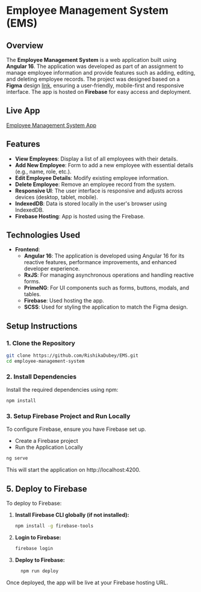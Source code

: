 # Employee Management System (EMS)

## Overview

The **Employee Management System** is a web application built using **Angular 16**. The application was developed as part of an assignment to manage employee information and provide features such as adding, editing, and deleting employee records. The project was designed based on a **Figma** design [link](https://www.figma.com/design/JYuw7GtpDzTrUDVjUGAT08/Developer-Assignment-2?node-id=1-4399&t=FY2RlnahhoGCV5uA-0), ensuring a user-friendly, mobile-first and responsive interface. The app is hosted on **Firebase** for easy access and deployment.

## Live App

[Employee Management System App](https://rd-ems.web.app)

## Features

- **View Employees**: Display a list of all employees with their details.
- **Add New Employee**: Form to add a new employee with essential details (e.g., name, role, etc.).
- **Edit Employee Details**: Modify existing employee information.
- **Delete Employee**: Remove an employee record from the system.
- **Responsive UI**: The user interface is responsive and adjusts across devices (desktop, tablet, mobile).
- **IndexedDB**: Data is stored locally in the user's browser using IndexedDB.
- **Firebase Hosting**: App is hosted using the Firebase.

## Technologies Used

- **Frontend**:
  - **Angular 16**: The application is developed using Angular 16 for its reactive features, performance improvements, and enhanced developer experience.
  - **RxJS**: For managing asynchronous operations and handling reactive forms.
  - **PrimeNG**: For UI components such as forms, buttons, modals, and tables.
  - **Firebase**: Used hosting the app.
  - **SCSS**: Used for styling the application to match the Figma design.

## Setup Instructions

### 1. Clone the Repository

```bash
git clone https://github.com/RishikaDubey/EMS.git
cd employee-management-system
```

### 2. Install Dependencies

Install the required dependencies using npm:

```bash
npm install
```

### 3. Setup Firebase Project and Run Locally

To configure Firebase, ensure you have Firebase set up.

- Create a Firebase project
- Run the Application Locally

```bash
ng serve
```

This will start the application on http://localhost:4200.

## 5. Deploy to Firebase

To deploy to Firebase:

1. **Install Firebase CLI globally (if not installed):**
   ```bash
   npm install -g firebase-tools
   ```
   
2. **Login to Firebase:**
    ```bash
    firebase login
    ```

3. **Deploy to Firebase:**
    ```bash
      npm run deploy
    ```

Once deployed, the app will be live at your Firebase hosting URL.
